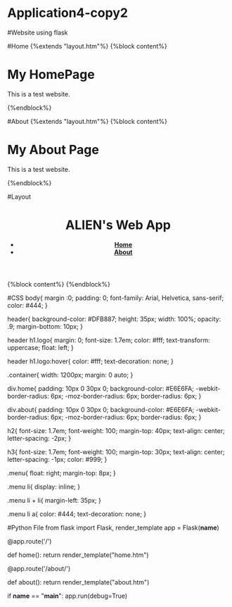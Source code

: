 # Application4-copy2
#Website using flask

#Home
{%extends "layout.htm"%}
{%block content%}
<div class="home">
    <h1>My HomePage</h1>
    <p>This is a test website.</p>
</div>    
{%endblock%}

#About
{%extends "layout.htm"%}
{%block content%}
<div class="about">
    <h1>My About Page</h1>
    <p>This is a test website.</p>
</div>
{%endblock%}

#Layout
<!DOCTYPE html>
<html lang="en">
<head>
    <meta charset="UTF-8">
    <meta name="viewport" content="width=device-width, initial-scale=1.0">
    <title>Flask App</title>
    <link rel="stylesheet" href={{url_for('static', filename='css/main.css')}}>
</head>
<body>
    <header>
        <div class="container">
            <h1 class="logo">ALIEN's Web App</h1>
            <strong><nav>
                <ul class="menu">
                    <li><a href="{{ url_for('home') }}">Home</a></li>
                    <li><a href="{{ url_for('about') }}">About</a></li>
                </ul>    
            </nav></strong>
        </div>
    </header>
    <div class="container">
        {%block content%}
        {%endblock%}
    </div>
</body>
</html>

#CSS
body{
    margin :0;
    padding: 0;
    font-family: Arial, Helvetica, sans-serif;
    color: #444;
}

header{
    background-color: #DFB887;
    height: 35px;
    width: 100%;
    opacity: .9;
    margin-bottom: 10px;
}

header h1.logo{
    margin: 0;
    font-size: 1.7em;
    color: #fff;
    text-transform: uppercase;
    float: left;
}

header h1.logo:hover{
    color: #fff;
    text-decoration: none;
}

.container{
    width: 1200px;
    margin: 0 auto;
}

div.home{
    padding: 10px 0 30px 0;
    background-color: #E6E6FA;
    -webkit-border-radius: 6px;
        -moz-border-radius: 6px;
            border-radius: 6px;
}

div.about{
    padding: 10px 0 30px 0;
    background-color: #E6E6FA;
    -webkit-border-radius: 6px;
        -moz-border-radius: 6px;
            border-radius: 6px;
}

h2{
    font-size: 1.7em;
    font-weight: 100;
    margin-top: 40px;
    text-align: center;
    letter-spacing: -2px;
}

h3{
    font-size: 1.7em;
    font-weight: 100;
    margin-top: 30px;
    text-align: center;
    letter-spacing: -1px;
    color: #999;
}

.menu{
    float: right;
    margin-top: 8px;
}

.menu li{
    display: inline;
}

.menu li + li{
    margin-left: 35px;
}

.menu li a{
    color: #444;
    text-decoration: none;
}

#Python File
from flask import Flask, render_template
app = Flask(__name__)
  
@app.route('/')

def home():
    return render_template("home.htm")

@app.route('/about/')

def about():
    return render_template("about.htm")

if __name__ == "__main__":
    app.run(debug=True)
